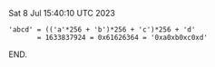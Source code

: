 Sat  8 Jul 15:40:10 UTC 2023

```
'abcd' = (('a'*256 + 'b')*256 + 'c')*256 + 'd'
       = 1633837924 = 0x61626364 = '0xa0xb0xc0xd'
```

END.
